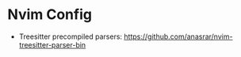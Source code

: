 # Nvim Config

- Treesitter precompiled parsers: https://github.com/anasrar/nvim-treesitter-parser-bin
